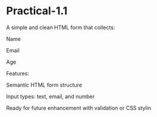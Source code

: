 # Practical-1.1
A simple and clean HTML form that collects:

Name

Email

Age

Features:

Semantic HTML form structure

Input types: text, email, and number

Ready for future enhancement with validation or CSS stylin
